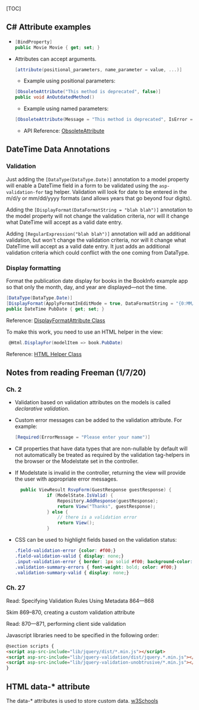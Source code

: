 [TOC]

## C# Attribute examples

- <!--Todo: clarify meaning of BindProperty-->

  ```C#
  [BindProperty]
  public Movie Movie { get; set; }
  ```

- Attributes can accept arguments.

  ```C#
  [attribute(positional_parameters, name_parameter = value, ...)]
  ```

  - Example using positional parameters:

  <!--Todo: clarify reason for using ObsoleteAttribute-->

  ```C#
  [ObsoleteAttribute("This method is deprecated", false)]
  public void AnOutdatedMethod()
  ```

  - Example using named parameters:

  <!--Todo: Explain the parts of this-->

  ```C#
  [ObsoleteAttribute(Message = "This method is deprecated", IsError = false)]public void AnOutdatedMethod()
  ```

  - API Reference: [ObsoleteAttribute](https://docs.microsoft.com/en-us/dotnet/api/system.obsoleteattribute?view=netcore-2.0)
  
  

## DateTime Data Annotations

### Validation

Just adding the `[DataType(DataType.Date)]` annotation to a model property will enable a DateTime field in a form to be validated using the `asp-validation-for` tag helper. Validation will look for date to be entered in the m/d/y or mm/dd/yyyy formats (and allows years that go beyond four digits).

Adding the `[DisplayFormat(DataFormatString = "blah blah")]` annotation to the model property will not change the validation criteria, nor will it change what DateTime will accept as a valid date entry.

Adding `[RegularExpression("blah blah")]` annotation will add an additional validation, but won't  change the validation criteria, nor will it change what DateTime will accept as a valid date entry. It just adds an additional validation criteria which could conflict with the one coming from DataType.



### Display formatting

Format the publication date display for books in the BookInfo example app so that only the month, day, and year are displayed&mdash;not the time.

```C#
[DataType(DataType.Date)]
[DisplayFormat(ApplyFormatInEditMode = true, DataFormatString = "{0:MM/dd/yyyy}")]
public DateTime PubDate { get; set; }
```

Reference: [DisplayFormatAttribute Class](https://docs.microsoft.com/en-us/dotnet/api/system.componentmodel.dataannotations.displayformatattribute?view=netcore-2.1)

To make this work, you need to use an HTML helper in the view:

```C#
 @Html.DisplayFor(modelItem => book.PubDate)
```

Reference: [HTML Helper Class](https://docs.microsoft.com/en-us/dotnet/api/microsoft.aspnetcore.mvc.viewfeatures.htmlhelper?view=aspnetcore-3.1)



## Notes from reading Freeman (1/7/20)

### Ch. 2

- Validation based on validation attributes on the models is called *declarative validation*.

- Custom error messages can be added to the validation attribute. For example:

  ```c#
  [Required(ErrorMessage = "Please enter your name")]
  ```

- C# properties that have data types that are non-nullable by default will not automatically be treated as required by the validation tag-helpers in the browser or the Modelstate set in the controller.

- If Modelstate is invalid in the controller, returning the view will provide the user with appropriate error messages.

  ```C#
    public ViewResult RsvpForm(GuestResponse guestResponse) {
              if (ModelState.IsValid) {
                  Repository.AddResponse(guestResponse);
                  return View("Thanks", guestResponse);
              } else {
                  // there is a validation error
                  return View();
              }
  ```

  

- CSS can be used to highlight fields based on the validation status:

  ```css
  .field-validation-error {color: #f00;}
  .field-validation-valid { display: none;}
  .input-validation-error { border: 1px solid #f00; background-color: #fee; }
  .validation-summary-errors { font-weight: bold; color: #f00;}
  .validation-summary-valid { display: none;}
  ```

  

### Ch. 27

Read: Specifying Validation Rules Using Metadata 864—868

Skim 869–870, creating a custom validation attribute

Read: 870—871, performing client side validation



Javascript libraries need to be specified in the following order:

```HTML
@section scripts {
<script asp-src-include="lib/jquery/dist/*.min.js"></script>
<script asp-src-include="lib/jquery-validation/dist/jquery.*.min.js"></script>
<script asp-src-include="lib/jquery-validation-unobtrusive/*.min.js"></script>
}
```



## HTML data-* attribute

The data-* attributes is used to store custom data. [w3Schools](https://www.w3schools.com/tags/att_global_data.asp)
